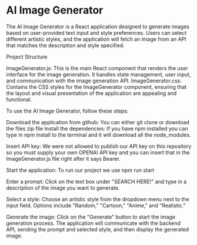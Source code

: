 # AI Image Generator
The AI Image Generator is a React application designed to generate images based on user-provided text input and style preferences. Users can select different artistic styles, and the application will fetch an image from an API that matches the description and style specified.

Project Structure

ImageGenerator.js: This is the main React component that renders the user interface for the image generation. It handles state management, user input, and communication with the image generation API.
ImageGenerator.css: Contains the CSS styles for the ImageGenerator component, ensuring that the layout and visual presentation of the application are appealing and functional.

To use the AI Image Generator, follow these steps:

Download the application from github: You can either git clone or download the files zip file
Install the dependencies: If you have npm installed you can type in npm install to the terminal and it will download all the node_modules.

Insert API key: We were not allowed to publish our API key on this repository so you must supply your own OPENAI API key and you can insert that in the ImageGenerator.js file right after it says Bearer.

Start the application: To run our project we use npm run start

Enter a prompt: Click on the text box under "SEARCH HERE!" and type in a description of the image you want to generate.

Select a style: Choose an artistic style from the dropdown menu next to the input field. Options include "Random," "Cartoon," "Anime," and "Realistic."

Generate the image: Click on the "Generate" button to start the image generation process. The application will communicate with the backend API, sending the prompt and selected style, and then display the generated image.
